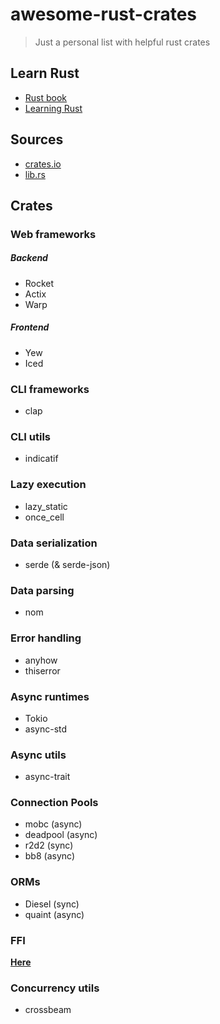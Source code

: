 # awesome-rust-crates

> Just a personal list with helpful rust crates

## Learn Rust

+ [Rust book](https://doc.rust-lang.org/stable/book/)
+ [Learning Rust](https://github.com/learning-rust/site)

## Sources

+ [crates.io](https://crates.io/)
+ [lib.rs](https://lib.rs/)

## Crates 

### Web frameworks

##### Backend

+ Rocket
+ Actix
+ Warp

##### Frontend

+ Yew
+ Iced

### CLI frameworks

+ clap

### CLI utils

+ indicatif

### Lazy execution

+ lazy_static
+ once_cell

### Data serialization

+ serde (& serde-json)

### Data parsing

+ nom

### Error handling

+ anyhow
+ thiserror

### Async runtimes

+ Tokio
+ async-std

### Async utils

+ async-trait

### Connection Pools

+ mobc (async)
+ deadpool (async)
+ r2d2 (sync)
+ bb8 (async)

### ORMs

+ Diesel (sync)
+ quaint (async)

### FFI

[**Here**](https://lib.rs/development-tools/ffi)

### Concurrency utils

+ crossbeam


